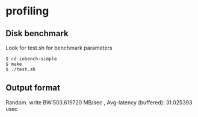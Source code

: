 # profiling

Disk benchmark
--------------------
Look for test.sh for benchmark parameters
```
$ cd iobench-simple
$ make
$ ./test.sh
```

Output format
-----------------
Random. write BW:503.619720 MB/sec , Avg-latency (buffered): 31.025393 usec
